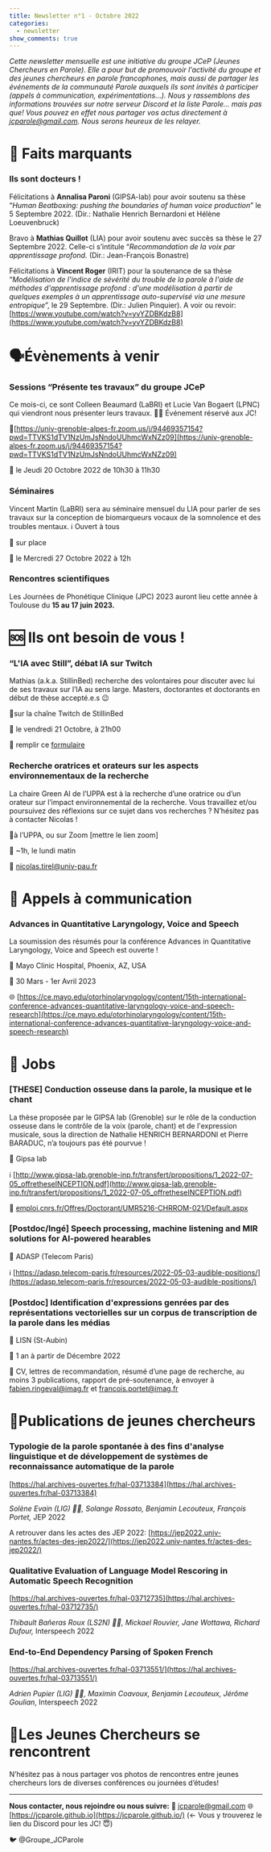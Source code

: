 ```yaml
---
title: Newsletter n°1 - Octobre 2022
categories:
  - newsletter
show_comments: true
---
```



*Cette newsletter mensuelle est une initiative du groupe JCeP (Jeunes Chercheurs en Parole). Elle a pour but de promouvoir l'activité du groupe et des jeunes chercheurs en parole francophones, mais aussi de partager les événements de la communauté Parole auxquels ils sont invités à participer (appels à communication, expérimentations...). Nous y rassemblons des informations trouvées sur notre serveur Discord et la liste Parole... mais pas que! Vous pouvez en effet nous partager vos actus directement à [jcparole@gmail.com](mailto:jcparole@gmail.com). Nous serons heureux de les relayer.* 

# 🎉 Faits marquants

### Ils sont docteurs !

Félicitations à **Annalisa Paroni** (GIPSA-lab) pour avoir soutenu sa thèse “*Human Beatboxing: pushing the boundaries of human voice production*” le 5 Septembre 2022. (Dir.: Nathalie Henrich Bernardoni et Hélène Loeuvenbruck)

Bravo à **Mathias Quillot** (LIA) pour avoir soutenu avec succès sa thèse le 27 Septembre 2022. Celle-ci s’intitule “*Recommandation de la voix par apprentissage profond.* (Dir.: Jean-François Bonastre)

Félicitations à **Vincent Roger** (IRIT) pour la soutenance de sa thèse “*Modélisation de l'indice de sévérité du trouble de la parole à l'aide de méthodes d'apprentissage profond : d'une modélisation à partir de quelques exemples à un apprentissage auto-supervisé via une mesure entropique*”, le 29 Septembre. (Dir.: Julien Pinquier). A voir ou revoir: [https://www.youtube.com/watch?v=yvYZDBKdzB8](https://www.youtube.com/watch?v=yvYZDBKdzB8)

# 🗣️Évènements à venir

### Sessions “Présente tes travaux” du groupe JCeP

Ce mois-ci, ce sont Colleen Beaumard (LaBRI) et Lucie Van Bogaert (LPNC) qui viendront nous présenter leurs travaux. 
🧑‍🎓 Événement réservé aux JC!

📍[https://univ-grenoble-alpes-fr.zoom.us/j/94469357154?pwd=TTVKS1dTV1NzUmJsNndoUUhmcWxNZz09](https://univ-grenoble-alpes-fr.zoom.us/j/94469357154?pwd=TTVKS1dTV1NzUmJsNndoUUhmcWxNZz09)

📅 le Jeudi 20 Octobre 2022 de 10h30 à 11h30

### Séminaires

Vincent Martin (LaBRI) sera au séminaire mensuel du LIA pour parler de ses travaux sur la conception de biomarqueurs vocaux de la somnolence et des troubles mentaux.
ℹ️ Ouvert à tous

📍 sur place

📅 le Mercredi 27 Octobre 2022 à 12h

### Rencontres scientifiques

Les Journées de Phonétique Clinique (JPC) 2023 auront lieu cette année à Toulouse du **15 au 17 juin 2023.** 

# 🆘 Ils ont besoin de vous !

### “**L'IA avec Still**”, débat IA sur Twitch

Mathias (a.k.a. StillinBed) recherche des volontaires pour discuter avec lui de ses travaux sur l’IA au sens large. Masters, doctorantes et doctorants en début de thèse accepté.e.s 😉

📍sur la chaîne Twitch de StillinBed

📅 le vendredi 21 Octobre, à 21h00

📨 remplir ce [formulaire](https://docs.google.com/forms/d/e/1FAIpQLSer-ZpmN9I0Jiy3JRh4pOM2OQMPIKBvU4Vfuj76rDkoC4AoiA/viewform) 

### Recherche oratrices et orateurs sur les aspects environnementaux de la recherche

La chaire Green AI de l’UPPA est à la recherche d’une oratrice ou d’un orateur sur l’impact environnemental de la recherche. Vous travaillez et/ou poursuivez des réflexions sur ce sujet dans vos recherches ? N’hésitez pas à contacter Nicolas !

📍à l’UPPA, ou sur Zoom [mettre le lien zoom]

📅 ~1h, le lundi matin

📨 [nicolas.tirel@univ-pau.fr](mailto:nicolas.tirel@univ-pau.fr)

# 📄 Appels à communication

### Advances in Quantitative Laryngology, Voice and Speech

La soumission des résumés pour la conférence Advances in Quantitative Laryngology, Voice and Speech est ouverte !

📍 Mayo Clinic Hospital, Phoenix, AZ, USA

📅 30 Mars - 1er Avril 2023

🌐 [https://ce.mayo.edu/otorhinolaryngology/content/15th-international-conference-advances-quantitative-laryngology-voice-and-speech-research](https://ce.mayo.edu/otorhinolaryngology/content/15th-international-conference-advances-quantitative-laryngology-voice-and-speech-research)

# 💼 Jobs

### [THESE] Conduction osseuse dans la parole, la musique et le chant

La thèse proposée par le GIPSA lab (Grenoble) sur le rôle de la conduction osseuse dans le contrôle de la voix (parole, chant) et de l'expression musicale, sous la direction de Nathalie HENRICH BERNARDONI et  Pierre BARADUC, n’a toujours pas été pourvue !

📍 Gipsa lab

ℹ️ [http://www.gipsa-lab.grenoble-inp.fr/transfert/propositions/1_2022-07-05_offretheseINCEPTION.pdf](http://www.gipsa-lab.grenoble-inp.fr/transfert/propositions/1_2022-07-05_offretheseINCEPTION.pdf)

📨 [emploi.cnrs.fr/Offres/Doctorant/UMR5216-CHRROM-021/Default.aspx](https://t.co/o80oOJ5RpJ)

### [Postdoc/Ingé] Speech processing, machine listening and MIR solutions for AI-powered hearables

📍 ADASP (Telecom Paris)

ℹ️ [https://adasp.telecom-paris.fr/resources/2022-05-03-audible-positions/](https://adasp.telecom-paris.fr/resources/2022-05-03-audible-positions/)

### [Postdoc] Identification d'expressions genrées par des représentations vectorielles sur un corpus de transcription de la parole dans les médias

📍 LISN (St-Aubin)

📅 1 an à partir de Décembre 2022

📨 CV, lettres de recommandation, résumé d’une page de recherche, au moins 3 publications, rapport de pré-soutenance, à envoyer à [fabien.ringeval@imag.fr](mailto:fabien.ringeval@imag.fr) et [francois.portet@imag.fr](mailto:francois.portet@imag.fr)

# 📄Publications de jeunes chercheurs

### Typologie de la parole spontanée à des fins d'analyse linguistique et de développement de systèmes de reconnaissance automatique de la parole
[https://hal.archives-ouvertes.fr/hal-03713384](https://hal.archives-ouvertes.fr/hal-03713384)

*Solène Evain* *(LIG) 🧑‍🎓, Solange Rossato, Benjamin Lecouteux, François Portet,* JEP 2022

A retrouver dans les actes des JEP 2022: [https://jep2022.univ-nantes.fr/actes-des-jep2022/](https://jep2022.univ-nantes.fr/actes-des-jep2022/)

### Qualitative Evaluation of Language Model Rescoring in Automatic Speech Recognition
[https://hal.archives-ouvertes.fr/hal-03712735](https://hal.archives-ouvertes.fr/hal-03712735/)

*Thibault Bañeras Roux (LS2N) 🧑‍🎓, Mickael Rouvier, Jane Wottawa, Richard Dufour,* Interspeech 2022

### End-to-End Dependency Parsing of Spoken French
[https://hal.archives-ouvertes.fr/hal-03713551/](https://hal.archives-ouvertes.fr/hal-03713551/)

*Adrien Pupier (LIG) 🧑‍🎓, Maximin Coavoux, Benjamin Lecouteux, Jérôme Goulian*, Interspeech 2022

# 🧳Les Jeunes Chercheurs se rencontrent

N’hésitez pas à nous partager vos photos de rencontres entre jeunes chercheurs lors de diverses conférences ou journées d’études! 

---

**Nous contacter, nous rejoindre ou nous suivre:**
📨 jcparole@gmail.com
🌐 [https://jcparole.github.io](https://jcparole.github.io/) (← Vous y trouverez le lien du Discord pour les JC! 😇)

🐦 @Groupe_JCParole
